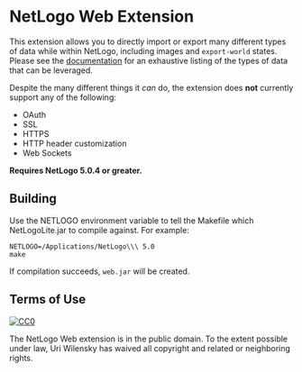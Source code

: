 # NetLogo Web Extension

This extension allows you to directly import or export many different types of data while within NetLogo, including images and `export-world` states.  Please see the [documentation](https://github.com/NetLogo/Web-Extension/wiki/Primitives) for an exhaustive listing of the types of data that can be leveraged.

Despite the many different things it _can_ do, the extension does **not** currently support any of the following:
* OAuth
* SSL
* HTTPS
* HTTP header customization
* Web Sockets

__Requires NetLogo 5.0.4 or greater.__

## Building

Use the NETLOGO environment variable to tell the Makefile which NetLogoLite.jar to compile against.  For example:

    NETLOGO=/Applications/NetLogo\\\ 5.0
    make

If compilation succeeds, `web.jar` will be created.

## Terms of Use

[![CC0](http://i.creativecommons.org/p/zero/1.0/88x31.png)](http://creativecommons.org/publicdomain/zero/1.0/)

The NetLogo Web extension is in the public domain.  To the extent possible under law, Uri Wilensky has waived all copyright and related or neighboring rights.
